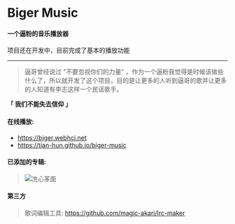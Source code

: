 # Biger Music
#### 一个逼粉的音乐播放器

项目还在开发中，目前完成了基本的播放功能

---------
> 逼哥曾经说过 "不要忽视你们的力量" ，作为一个逼粉我觉得是时候该做些什么了，所以就开发了这个项目，目的是让更多的人听到逼哥的歌并让更多的人知道有李志这样一个民谣歌手。

**「 我们不能失去信仰 」**

#### 在线播放:

+ https://biger.webhcj.net
+ https://tian-hun.github.io/biger-music


#### 已添加的专辑:

> ![洗心革面](http://media.webhcj.net/items/F85B50B58B003D55!590:/xxgm.jpg?authkey=AIi2BPhsvSW-Bd0)

#### 第三方
> 歌词编辑工具: https://github.com/magic-akari/lrc-maker
